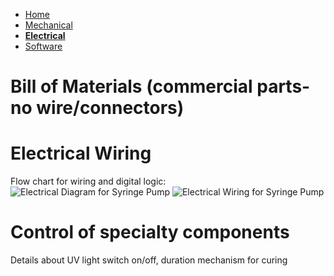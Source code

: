 - [Home](/3-DPrintingCornealOrganoids/index)
- [Mechanical](/3-DPrintingCornealOrganoids/mechanical)
- **[Electrical](/3-DPrintingCornealOrganoids/electrical)**
- [Software](/3-DPrintingCornealOrganoids/software)

# Bill of Materials (commercial parts- no wire/connectors)

# Electrical Wiring 
Flow chart for wiring and digital logic:
![Electrical Diagram for Syringe Pump](/Syringe-Pump-Assignment/CHBE3890/Diagram.png)
![Electrical Wiring for Syringe Pump](/Syringe-Pump-Assignment/CHBE3890/Wire.jpg)

# Control of specialty components
 Details about UV light switch on/off, duration mechanism for curing

